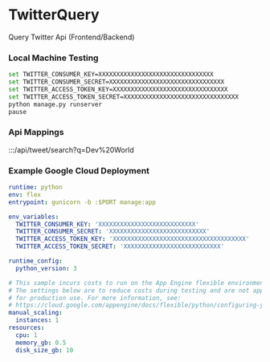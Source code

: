 # TwitterQuery
 Query Twitter Api (Frontend/Backend)

### Local Machine Testing
``` bash
set TWITTER_CONSUMER_KEY=XXXXXXXXXXXXXXXXXXXXXXXXXXXXXXXX
set TWITTER_CONSUMER_SECRET=XXXXXXXXXXXXXXXXXXXXXXXXXXXXXXXX
set TWITTER_ACCESS_TOKEN_KEY=XXXXXXXXXXXXXXXXXXXXXXXXXXXXXXXX
set TWITTER_ACCESS_TOKEN_SECRET=XXXXXXXXXXXXXXXXXXXXXXXXXXXXXXXX
python manage.py runserver
pause
```

### Api Mappings
:::/api/tweet/search?q=Dev%20World


### Example Google Cloud Deployment
``` yaml
runtime: python
env: flex
entrypoint: gunicorn -b :$PORT manage:app

env_variables:
  TWITTER_CONSUMER_KEY: 'XXXXXXXXXXXXXXXXXXXXXXXXXXX'
  TWITTER_CONSUMER_SECRET: 'XXXXXXXXXXXXXXXXXXXXXXXXXXX'
  TWITTER_ACCESS_TOKEN_KEY: 'XXXXXXXXXXXXXXXXXXXXXXXXXXXXXXXXXXXXX'
  TWITTER_ACCESS_TOKEN_SECRET: 'XXXXXXXXXXXXXXXXXXXXXXXXXXX'

runtime_config:
  python_version: 3

# This sample incurs costs to run on the App Engine flexible environment. 
# The settings below are to reduce costs during testing and are not appropriate
# for production use. For more information, see:
# https://cloud.google.com/appengine/docs/flexible/python/configuring-your-app-with-app-yaml
manual_scaling:
  instances: 1
resources:
  cpu: 1
  memory_gb: 0.5
  disk_size_gb: 10
```